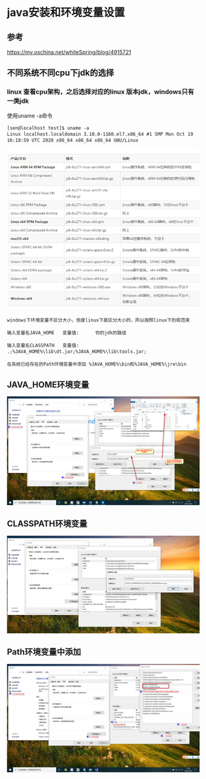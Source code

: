 # java安装和环境变量设置

## 参考

https://my.oschina.net/whiteSpring/blog/4915721

## 不同系统不同cpu下jdk的选择

### linux 查看cpu架构，之后选择对应的linux 版本jdk，windows只有一类jdk





使用uname -a命令

```
[sen@localhost test]$ uname -a
Linux localhost.localdomain 3.10.0-1160.el7.x86_64 #1 SMP Mon Oct 19 16:18:59 UTC 2020 x86_64 x86_64 x86_64 GNU/Linux

```



![image-20210423193047254](https://raw.githubusercontent.com/yusenyi123/pictures2/master/imgs/20210423193047.png)





```
windows下环境变量不区分大小，但是linux下是区分大小的，所以按照linux下的规范来

输入变量名JAVA_HOME   变量值:      你的jdk的路径

输入变量名CLASSPATH   变量值:    .;%JAVA_HOME%\lib\dt.jar;%JAVA_HOME%\lib\tools.jar;

在系统已经存在的Path环境变量中添加 %JAVA_HOME%\bin和%JAVA_HOME%\jre\bin

```

## JAVA_HOME环境变量

![1.java环境变量设置1](https://raw.githubusercontent.com/yusenyi123/pictures2/master/imgs/20210410230313.png)

## CLASSPATH环境变量

![image-20210410230434470](https://raw.githubusercontent.com/yusenyi123/pictures2/master/imgs/20210410230434.png)



## Path环境变量中添加

![1.java环境变量设置2](https://raw.githubusercontent.com/yusenyi123/pictures2/master/imgs/20210410230321.png)